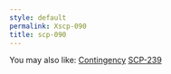 ```yaml
---
style: default
permalink: Xscp-090
title: scp-090
---
```

You may also like:
[Contingency](http://scp-wiki.net/contingency)
[SCP-239](http://scp-wiki.net/scp-239)